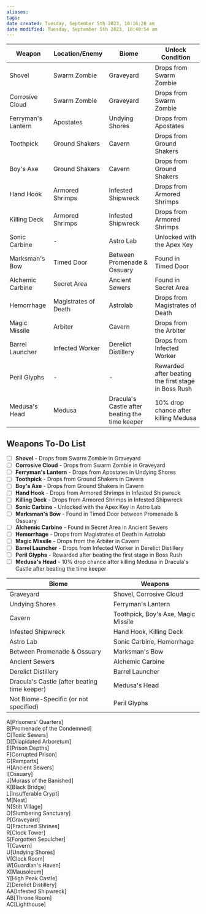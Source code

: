 ```yaml
---
aliases: 
tags: 
date created: Tuesday, September 5th 2023, 10:16:20 am
date modified: Tuesday, September 5th 2023, 10:40:54 am
---
```

| Weapon                | Location/Enemy                              | Biome                      | Unlock Condition                                                     |
|-----------------------|---------------------------------------------|----------------------------|----------------------------------------------------------------------|
| Shovel                | Swarm Zombie                                | Graveyard                  | Drops from Swarm Zombie                                              |
| Corrosive Cloud       | Swarm Zombie                                | Graveyard                  | Drops from Swarm Zombie                                              |
| Ferryman's Lantern    | Apostates                                   | Undying Shores             | Drops from Apostates                                                 |
| Toothpick             | Ground Shakers                              | Cavern                     | Drops from Ground Shakers                                            |
| Boy's Axe             | Ground Shakers                              | Cavern                     | Drops from Ground Shakers                                            |
| Hand Hook             | Armored Shrimps                             | Infested Shipwreck         | Drops from Armored Shrimps                                           |
| Killing Deck          | Armored Shrimps                             | Infested Shipwreck         | Drops from Armored Shrimps                                           |
| Sonic Carbine         | -                                           | Astro Lab                  | Unlocked with the Apex Key                                           |
| Marksman's Bow        | Timed Door                                  | Between Promenade & Ossuary| Found in Timed Door                                                  |
| Alchemic Carbine      | Secret Area                                 | Ancient Sewers             | Found in Secret Area                                                 |
| Hemorrhage            | Magistrates of Death                        | Astrolab                   | Drops from Magistrates of Death                                      |
| Magic Missile         | Arbiter                                     | Cavern                     | Drops from the Arbiter                                               |
| Barrel Launcher       | Infected Worker                             | Derelict Distillery        | Drops from Infected Worker                                           |
| Peril Glyphs          | -                                           | -                          | Rewarded after beating the first stage in Boss Rush                  |
| Medusa's Head         | Medusa                                      | Dracula's Castle after beating the time keeper                        | 10% drop chance after killing Medusa                                 |

## Weapons To-Do List

- [ ] **Shovel** - Drops from Swarm Zombie in Graveyard
- [ ] **Corrosive Cloud** - Drops from Swarm Zombie in Graveyard
- [ ] **Ferryman's Lantern** - Drops from Apostates in Undying Shores
- [ ] **Toothpick** - Drops from Ground Shakers in Cavern
- [ ] **Boy's Axe** - Drops from Ground Shakers in Cavern
- [ ] **Hand Hook** - Drops from Armored Shrimps in Infested Shipwreck
- [ ] **Killing Deck** - Drops from Armored Shrimps in Infested Shipwreck
- [ ] **Sonic Carbine** - Unlocked with the Apex Key in Astro Lab
- [ ] **Marksman's Bow** - Found in Timed Door between Promenade & Ossuary
- [ ] **Alchemic Carbine** - Found in Secret Area in Ancient Sewers
- [ ] **Hemorrhage** - Drops from Magistrates of Death in Astrolab
- [ ] **Magic Missile** - Drops from the Arbiter in Cavern
- [ ] **Barrel Launcher** - Drops from Infected Worker in Derelict Distillery
- [ ] **Peril Glyphs** - Rewarded after beating the first stage in Boss Rush
- [ ] **Medusa's Head** - 10% drop chance after killing Medusa in Dracula's Castle after beating the time keeper

| Biome                                       | Weapons                                                     |
|---------------------------------------------|-------------------------------------------------------------|
| Graveyard                                   | Shovel, Corrosive Cloud                                      |
| Undying Shores                              | Ferryman's Lantern                                           |
| Cavern                                      | Toothpick, Boy's Axe, Magic Missile                          |
| Infested Shipwreck                          | Hand Hook, Killing Deck                                      |
| Astro Lab                                   | Sonic Carbine, Hemorrhage                                   |
| Between Promenade & Ossuary                 | Marksman's Bow                                              |
| Ancient Sewers                              | Alchemic Carbine                                            |
| Derelict Distillery                         | Barrel Launcher                                             |
| Dracula's Castle (after beating time keeper)| Medusa's Head                                               |
| Not Biome-Specific (or not specified)       | Peril Glyphs                                                |


A[Prisoners' Quarters]  
B[Promenade of the Condemned]  
C[Toxic Sewers]  
D[Dilapidated Arboretum]  
E[Prison Depths]  
F[Corrupted Prison]  
G[Ramparts]  
H[Ancient Sewers]  
I[Ossuary]  
J[Morass of the Banished]  
K[Black Bridge]  
L[Insufferable Crypt]  
M[Nest]  
N[Stilt Village]  
O[Slumbering Sanctuary]  
P[Graveyard]  
Q[Fractured Shrines]  
R[Clock Tower]  
S[Forgotten Sepulcher]  
T[Cavern]  
U[Undying Shores]  
V[Clock Room]  
W[Guardian's Haven]  
X[Mausoleum]  
Y[High Peak Castle]  
Z[Derelict Distillery]  
AA[Infested Shipwreck]  
AB[Throne Room]  
AC[Lighthouse]